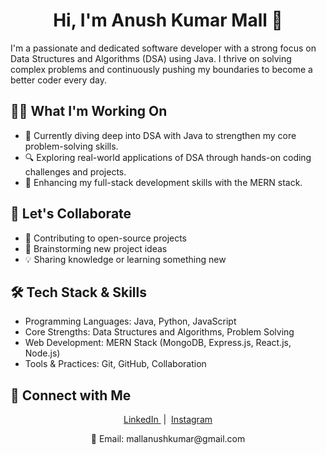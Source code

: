 <h1 align="center">Hi, I'm Anush Kumar Mall 👋</h1>

I'm a passionate and dedicated software developer with a strong focus on Data Structures and Algorithms (DSA) using Java. I thrive on solving complex problems and continuously pushing my boundaries to become a better coder every day.

## 👨‍💻 What I'm Working On
- 🚧 Currently diving deep into DSA with Java to strengthen my core problem-solving skills.
- 🔍 Exploring real-world applications of DSA through hands-on coding challenges and projects.
- 🌱 Enhancing my full-stack development skills with the MERN stack.

## 🤝 Let's Collaborate
- 📂 Contributing to open-source projects
- 🧠 Brainstorming new project ideas
- 💡 Sharing knowledge or learning something new

## 🛠️ Tech Stack & Skills
- Programming Languages: Java, Python, JavaScript
- Core Strengths: Data Structures and Algorithms, Problem Solving
- Web Development: MERN Stack (MongoDB, Express.js, React.js, Node.js)
- Tools & Practices: Git, GitHub, Collaboration

## 🔗 Connect with Me
<p align="center"> <a href="https://www.linkedin.com/in/anush-kumar-mall-433547300?utm_source=share&utm_campaign=share_via&utm_content=profile&utm_medium=android_app"> LinkedIn </a> &nbsp;|&nbsp; <a href="https://www.instagram.com/anushkumar13?igsh=NWc5a3VwbHN3bzZ0"> Instagram </a> </p> <p align="center"> 📧 Email: mallanushkumar@gmail.com </p>




